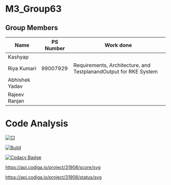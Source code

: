 # M3_Group63


## Group Members
| Name     | PS Number | Work done |
|----------|-----------|-----------|
| Kashyap | |   |
| Riya Kumari | 99007929 | Requirements, Architecture, and TestplanandOutput  for RKE System |
| Abhishek Yadav |   |  |
| Rajeev Ranjan | |   |

# Code Analysis



[![CI](https://github.com/kashyapshah26/M3_Group63/actions/workflows/main.yml/badge.svg)](https://github.com/kashyapshah26/M3_Group63/actions/workflows/main.yml)

[![Build](https://github.com/kashyapshah26/M3_Group63/actions/workflows/Build.yml/badge.svg)](https://github.com/kashyapshah26/M3_Group63/actions/workflows/Build.yml) 

[![Codacy Badge](https://app.codacy.com/project/badge/Grade/dc14bf247af043e09e64c67b0bf43673)](https://www.codacy.com/gh/RIYA45088/M3_Group63-1/dashboard?utm_source=github.com&amp;utm_medium=referral&amp;utm_content=RIYA45088/M3_Group63-1&amp;utm_campaign=Badge_Grade)

https://api.codiga.io/project/31908/score/svg

https://api.codiga.io/project/31908/status/svg
